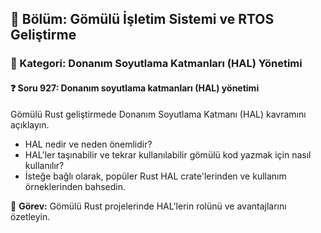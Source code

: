 ## 📘 Bölüm: Gömülü İşletim Sistemi ve RTOS Geliştirme
### 🔹 Kategori: Donanım Soyutlama Katmanları (HAL) Yönetimi
#### ❓ Soru 927: Donanım soyutlama katmanları (HAL) yönetimi

Gömülü Rust geliştirmede Donanım Soyutlama Katmanı (HAL) kavramını açıklayın.

- HAL nedir ve neden önemlidir?
- HAL'ler taşınabilir ve tekrar kullanılabilir gömülü kod yazmak için nasıl kullanılır?
- İsteğe bağlı olarak, popüler Rust HAL crate'lerinden ve kullanım örneklerinden bahsedin.

🔧 **Görev:** Gömülü Rust projelerinde HAL'lerin rolünü ve avantajlarını özetleyin.
